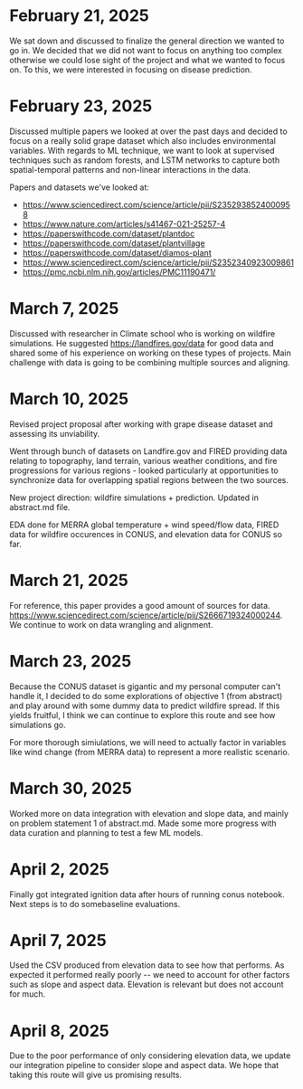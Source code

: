 # February 21, 2025
We sat down and discussed to finalize the general direction we wanted to go in. We decided that we did not want to focus on anything too complex otherwise we could lose sight of the project and what we wanted to focus on. To this, we were interested in focusing on disease prediction.

# February 23, 2025
Discussed multiple papers we looked at over the past days and decided to focus on a really solid grape dataset which also includes environmental variables. With regards to ML technique, we want to look at supervised techniques such as random forests, and LSTM networks to capture both spatial-temporal patterns and non-linear interactions in the data.

Papers and datasets we've looked at:
* https://www.sciencedirect.com/science/article/pii/S2352938524000958
* https://www.nature.com/articles/s41467-021-25257-4
* https://paperswithcode.com/dataset/plantdoc
* https://paperswithcode.com/dataset/plantvillage
* https://paperswithcode.com/dataset/diamos-plant 
* https://www.sciencedirect.com/science/article/pii/S2352340923009861
* https://pmc.ncbi.nlm.nih.gov/articles/PMC11190471/ 

# March 7, 2025
Discussed with researcher in Climate school who is working on wildfire simulations. He suggested https://landfires.gov/data for good data and shared some of his experience on working on these types of projects. Main challenge with data is going to be combining multiple sources and aligning.

# March 10, 2025
Revised project proposal after working with grape disease dataset and assessing its unviability.

Went through bunch of datasets on Landfire.gov and FIRED providing data relating to topography, land terrain, various weather conditions, and fire progressions for various regions - looked particularly at opportunities to synchronize data for overlapping spatial regions between the two sources.

New project direction: wildfire simulations + prediction. Updated in abstract.md file.

EDA done for MERRA global temperature + wind speed/flow data, FIRED data for wildfire occurences in CONUS, and elevation data for CONUS so far.

# March 21, 2025
For reference, this paper provides a good amount of sources for data. https://www.sciencedirect.com/science/article/pii/S2666719324000244. We continue to work on data wrangling and alignment.

# March 23, 2025
Because the CONUS dataset is gigantic and my personal computer can't handle it, I decided to do some explorations of objective 1 (from abstract) and play around with some dummy data to predict wildfire spread. If this yields fruitful, I think we can continue to explore this route and see how simulations go. 

For more thorough simiulations, we will need to actually factor in variables like wind change (from MERRA data) to represent a more realistic scenario.

# March 30, 2025
Worked more on data integration with elevation and slope data, and mainly on problem statement 1 of abstract.md. Made some more progress with data curation and planning to test a few ML models.


# April 2, 2025
Finally got integrated ignition data after hours of running conus notebook. Next steps is to do somebaseline evaluations.

# April 7, 2025
Used the CSV produced from elevation data to see how that performs. As expected it performed really poorly -- we need to account for other factors such as slope and aspect data. Elevation is relevant but does not account for much.

# April 8, 2025
Due to the poor performance of only considering elevation data, we update our integration pipeline to consider slope and aspect data. We hope that taking this route will give us promising results.
